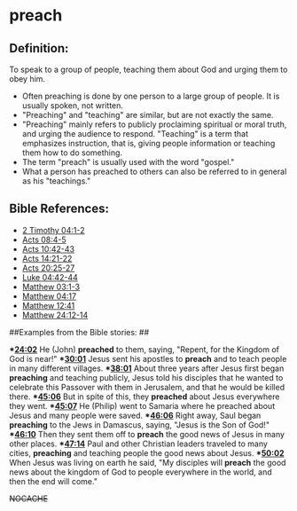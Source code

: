 # preach #

## Definition: ##

To speak to a group of people, teaching them about God and urging them to obey him.

 * Often preaching is done by one person to a large group of people. It is usually spoken, not written.
 * "Preaching" and "teaching" are similar, but are not exactly the same.
 * "Preaching" mainly refers to publicly proclaiming spiritual or moral truth, and urging the audience to respond. "Teaching" is a term that emphasizes instruction, that is, giving people information or teaching them how to do something.
 * The term "preach" is usually used with the word "gospel."
 * What a person has preached to others can also be referred to in general as his "teachings."



## Bible References: ##

* [2 Timothy 04:1-2](en/tn/2ti/help/04/01)
* [Acts 08:4-5](en/tn/act/help/08/04)
* [Acts 10:42-43](en/tn/act/help/10/42)
* [Acts 14:21-22](en/tn/act/help/14/21)
* [Acts 20:25-27](en/tn/act/help/20/25)
* [Luke 04:42-44](en/tn/luk/help/04/42)
* [Matthew 03:1-3](en/tn/mat/help/03/01)
* [Matthew 04:17](en/tn/mat/help/04/17)
* [Matthew 12:41](en/tn/mat/help/12/41)
* [Matthew 24:12-14](en/tn/mat/help/24/12)

##Examples from the Bible stories: ##

  __*[24:02](en/tn/obs/help/24/02)__ He (John) __preached__ to them, saying, "Repent, for the Kingdom of God is near!"
  __*[30:01](en/tn/obs/help/30/01)__ Jesus sent his apostles to __preach__ and to teach people in many different villages. 
  __*[38:01](en/tn/obs/help/38/01)__ About three years after Jesus first began __preaching__ and teaching publicly, Jesus told his disciples that he wanted to celebrate this Passover with them in Jerusalem, and that he would be killed there.
  __*[45:06](en/tn/obs/help/45/06)__ But in spite of this, they __preached__ about Jesus everywhere they went.
  __*[45:07](en/tn/obs/help/45/07)__ He (Philip) went to Samaria where he preached about Jesus and many people were saved. 
  __*[46:06](en/tn/obs/help/46/06)__ Right away, Saul began __preaching__ to the Jews in Damascus, saying, "Jesus is the Son of God!" 
  __*[46:10](en/tn/obs/help/46/10)__ Then they sent them off to __preach__ the good news of Jesus in many other places. 
  __*[47:14](en/tn/obs/help/47/14)__ Paul and other Christian leaders traveled to many cities, __preaching__ and teaching people the good news about Jesus. 
  __*[50:02](en/tn/obs/help/50/02)__ When Jesus was living on earth he said, "My disciples will __preach__ the good news about the kingdom of God to people everywhere in the world, and then the end will come."



~~NOCACHE~~